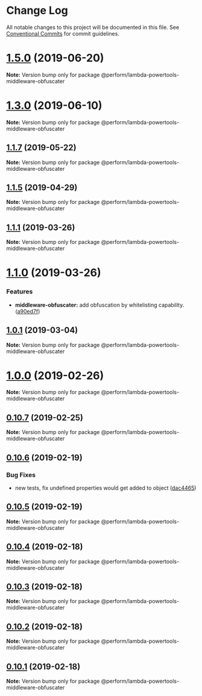 # Change Log

All notable changes to this project will be documented in this file.
See [Conventional Commits](https://conventionalcommits.org) for commit guidelines.

# [1.5.0](https://github.com/getndazn/dazn-lambda-powertools/compare/v1.4.2...v1.5.0) (2019-06-20)

**Note:** Version bump only for package @perform/lambda-powertools-middleware-obfuscater





# [1.3.0](https://github.com/getndazn/dazn-lambda-powertools/compare/v1.2.0...v1.3.0) (2019-06-10)

**Note:** Version bump only for package @perform/lambda-powertools-middleware-obfuscater





## [1.1.7](https://github.com/getndazn/dazn-lambda-powertools/compare/v1.1.6...v1.1.7) (2019-05-22)

**Note:** Version bump only for package @perform/lambda-powertools-middleware-obfuscater





## [1.1.5](https://github.com/getndazn/dazn-lambda-powertools/compare/v1.1.4...v1.1.5) (2019-04-29)

**Note:** Version bump only for package @perform/lambda-powertools-middleware-obfuscater





## [1.1.1](https://github.com/getndazn/dazn-lambda-powertools/compare/v1.1.0...v1.1.1) (2019-03-26)

**Note:** Version bump only for package @perform/lambda-powertools-middleware-obfuscater





# [1.1.0](https://github.com/getndazn/dazn-lambda-powertools/compare/v1.0.1...v1.1.0) (2019-03-26)


### Features

* **middleware-obfuscater:** add obfuscation by whitelisting capability. ([a90ed7f](https://github.com/getndazn/dazn-lambda-powertools/commit/a90ed7f))





## [1.0.1](https://github.com/getndazn/dazn-lambda-powertools/compare/v1.0.0...v1.0.1) (2019-03-04)

**Note:** Version bump only for package @perform/lambda-powertools-middleware-obfuscater





# [1.0.0](https://github.com/getndazn/dazn-lambda-powertools/compare/v0.10.7...v1.0.0) (2019-02-26)

**Note:** Version bump only for package @perform/lambda-powertools-middleware-obfuscater





## [0.10.7](https://github.com/getndazn/dazn-lambda-powertools/compare/v0.10.6...v0.10.7) (2019-02-25)

**Note:** Version bump only for package @perform/lambda-powertools-middleware-obfuscater





## [0.10.6](https://github.com/getndazn/dazn-lambda-powertools/compare/v0.10.5...v0.10.6) (2019-02-19)


### Bug Fixes

* new tests, fix undefined properties would get added to object ([dac4465](https://github.com/getndazn/dazn-lambda-powertools/commit/dac4465))





## [0.10.5](https://github.com/getndazn/dazn-lambda-powertools/compare/v0.10.4...v0.10.5) (2019-02-19)

**Note:** Version bump only for package @perform/lambda-powertools-middleware-obfuscater





## [0.10.4](https://github.com/getndazn/dazn-lambda-powertools/compare/v0.10.3...v0.10.4) (2019-02-18)

**Note:** Version bump only for package @perform/lambda-powertools-middleware-obfuscater





## [0.10.3](https://github.com/getndazn/dazn-lambda-powertools/compare/v0.10.2...v0.10.3) (2019-02-18)

**Note:** Version bump only for package @perform/lambda-powertools-middleware-obfuscater





## [0.10.2](https://github.com/getndazn/dazn-lambda-powertools/compare/v0.10.1...v0.10.2) (2019-02-18)

**Note:** Version bump only for package @perform/lambda-powertools-middleware-obfuscater





## [0.10.1](https://github.com/getndazn/dazn-lambda-powertools/compare/v0.10.0...v0.10.1) (2019-02-18)

**Note:** Version bump only for package @perform/lambda-powertools-middleware-obfuscater
